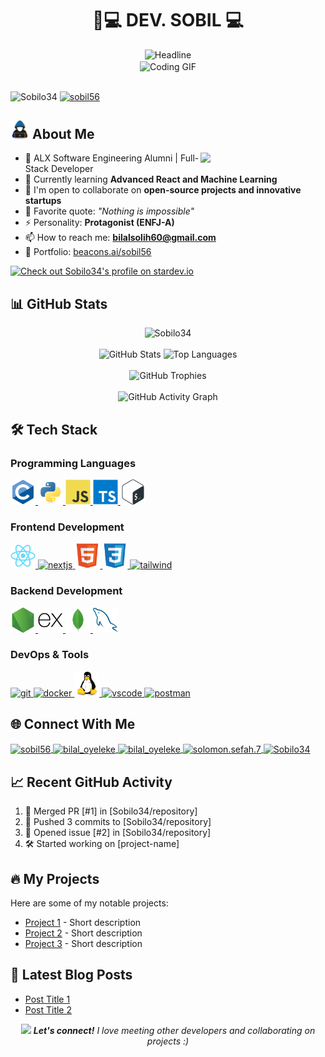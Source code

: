 <h1 align="center">👨💻 DEV. SOBIL 💻</h1>

<div align="center">
  <img src="https://readme-typing-svg.herokuapp.com?color=0000FF&size=32&center=true&vCenter=true&width=600&height=50&lines=Hello,+I'm+Sobil+%F0%9F%91%8B;Full-Stack+Developer;Software+Engineer;Agile+Technology+Enthusiast;Freelancer;AI+Researcher;" alt="Headline" />
</div>

<div align="center">
   <img align="center" src="https://media.giphy.com/media/ZVik7pBtu9dNS/giphy.gif" alt="Coding GIF" />
</div>

<br>

<p align="left"> 
  <img src="https://komarev.com/ghpvc/?username=Sobilo34&label=Profile%20views&color=0e75b6&style=flat" alt="Sobilo34" /> 
  <a href="https://twitter.com/sobil56" target="blank">
    <img src="https://img.shields.io/twitter/follow/sobil56?logo=twitter&style=flat" alt="sobil56" />
  </a>
</p>

## <img src="https://github.com/0xAbdulKhalid/0xAbdulKhalid/raw/main/assets/mdImages/about_me.gif" width="30px"> **About Me**

<div align="right">
  <img align="right" src="https://media.giphy.com/media/kPslaI0bx9mu3bm5no/giphy.gif" width="200px"/>
</div>

- 🔭 ALX Software Engineering Alumni | Full-Stack Developer
- 🌱 Currently learning **Advanced React and Machine Learning**
- 👯 I'm open to collaborate on **open-source projects and innovative startups**
- 💬 Favorite quote: *"Nothing is impossible"*
- ⚡ Personality: **Protagonist (ENFJ-A)**
- 📫 How to reach me: **bilalsolih60@gmail.com**
- 🚀 Portfolio: [beacons.ai/sobil56](https://beacons.ai/sobil56)

<a href="https://stardev.io/developers/Sobilo34">
  <img alt="Check out Sobilo34's profile on stardev.io" src="https://stardev.io/developers/Sobilo34/badge/languages/global.svg" />
</a>

## 📊 GitHub Stats

<p align="center">
  <img src="https://github-readme-streak-stats.herokuapp.com/?user=Sobilo34&theme=algolia" alt="Sobilo34" />
  <br><br>
  <img src="https://github-readme-stats.vercel.app/api?username=Sobilo34&theme=algolia&show_icons=true&count_private=true" alt="GitHub Stats" width="48%"/>
  <img src="https://github-readme-stats.vercel.app/api/top-langs?username=Sobilo34&theme=algolia&show_icons=true&locale=en&layout=compact" alt="Top Languages" width="48%"/>
  <br><br>
  <img src="https://github-profile-trophy.vercel.app/?username=Sobilo34&theme=algolia&column=3&row=2&margin-w=15&margin-h=15&no-bg=false" alt="GitHub Trophies" />
  <br><br>
  <img src="https://github-readme-activity-graph.vercel.app/graph?username=Sobilo34&theme=high-contrast&height=250" alt="GitHub Activity Graph">
</p>

## 🛠️ Tech Stack

### Programming Languages
<p>
  <a href="https://www.cprogramming.com/" target="_blank" rel="noreferrer">
    <img src="https://raw.githubusercontent.com/devicons/devicon/master/icons/c/c-original.svg" alt="c" width="40" height="40"/>
  </a>
  <a href="https://www.python.org" target="_blank" rel="noreferrer">
    <img src="https://raw.githubusercontent.com/devicons/devicon/master/icons/python/python-original.svg" alt="python" width="40" height="40"/>
  </a>
  <a href="https://developer.mozilla.org/en-US/docs/Web/JavaScript" target="_blank" rel="noreferrer">
    <img src="https://raw.githubusercontent.com/devicons/devicon/master/icons/javascript/javascript-original.svg" alt="javascript" width="40" height="40"/>
  </a>
  <a href="https://www.typescriptlang.org/" target="_blank" rel="noreferrer">
    <img src="https://raw.githubusercontent.com/devicons/devicon/master/icons/typescript/typescript-original.svg" alt="typescript" width="40" height="40"/>
  </a>
  <a href="https://en.wikipedia.org/wiki/Bash_(Unix_shell)" target="_blank" rel="noreferrer">
    <img src="https://raw.githubusercontent.com/devicons/devicon/master/icons/bash/bash-original.svg" alt="bash" width="40" height="40"/>
  </a>
</p>

### Frontend Development
<p>
  <a href="https://reactjs.org/" target="_blank" rel="noreferrer">
    <img src="https://raw.githubusercontent.com/devicons/devicon/master/icons/react/react-original.svg" alt="react" width="40" height="40"/>
  </a>
  <a href="https://nextjs.org/" target="_blank" rel="noreferrer">
    <img src="https://cdn.worldvectorlogo.com/logos/nextjs-2.svg" alt="nextjs" width="40" height="40"/>
  </a>
  <a href="https://www.w3.org/html/" target="_blank" rel="noreferrer">
    <img src="https://raw.githubusercontent.com/devicons/devicon/master/icons/html5/html5-original.svg" alt="html5" width="40" height="40"/>
  </a>
  <a href="https://www.w3schools.com/css/" target="_blank" rel="noreferrer">
    <img src="https://raw.githubusercontent.com/devicons/devicon/master/icons/css3/css3-original.svg" alt="css3" width="40" height="40"/>
  </a>
  <a href="https://tailwindcss.com/" target="_blank" rel="noreferrer">
    <img src="https://www.vectorlogo.zone/logos/tailwindcss/tailwindcss-icon.svg" alt="tailwind" width="40" height="40"/>
  </a>
</p>

### Backend Development
<p>
  <a href="https://nodejs.org" target="_blank" rel="noreferrer">
    <img src="https://raw.githubusercontent.com/devicons/devicon/master/icons/nodejs/nodejs-original.svg" alt="nodejs" width="40" height="40"/>
  </a>
  <a href="https://expressjs.com" target="_blank" rel="noreferrer">
    <img src="https://raw.githubusercontent.com/devicons/devicon/master/icons/express/express-original.svg" alt="express" width="40" height="40"/>
  </a>
  <a href="https://www.mongodb.com/" target="_blank" rel="noreferrer">
    <img src="https://raw.githubusercontent.com/devicons/devicon/master/icons/mongodb/mongodb-original.svg" alt="mongodb" width="40" height="40"/>
  </a>
  <a href="https://www.mysql.com/" target="_blank" rel="noreferrer">
    <img src="https://raw.githubusercontent.com/devicons/devicon/master/icons/mysql/mysql-original.svg" alt="mysql" width="40" height="40"/>
  </a>
</p>

### DevOps & Tools
<p>
  <a href="https://git-scm.com/" target="_blank" rel="noreferrer">
    <img src="https://www.vectorlogo.zone/logos/git-scm/git-scm-icon.svg" alt="git" width="40" height="40"/>
  </a>
  <a href="https://www.docker.com/" target="_blank" rel="noreferrer">
    <img src="https://www.vectorlogo.zone/logos/docker/docker-icon.svg" alt="docker" width="40" height="40"/>
  </a>
  <a href="https://www.linux.org/" target="_blank" rel="noreferrer">
    <img src="https://raw.githubusercontent.com/devicons/devicon/master/icons/linux/linux-original.svg" alt="linux" width="40" height="40"/>
  </a>
  <a href="https://code.visualstudio.com/" target="_blank" rel="noreferrer">
    <img src="https://www.vectorlogo.zone/logos/visualstudio_code/visualstudio_code-icon.svg" alt="vscode" width="40" height="40"/>
  </a>
  <a href="https://postman.com" target="_blank" rel="noreferrer">
    <img src="https://www.vectorlogo.zone/logos/getpostman/getpostman-icon.svg" alt="postman" width="40" height="40"/>
  </a>
</p>

## 🌐 Connect With Me
<p align="left">
  <a href="https://twitter.com/sobil56" target="blank">
    <img align="center" src="https://raw.githubusercontent.com/rahuldkjain/github-profile-readme-generator/master/src/images/icons/Social/twitter.svg" alt="sobil56" height="30" width="40" />
  </a>
  <a href="https://www.linkedin.com/in/bilal-oyeleke-98202825b" target="blank">
    <img align="center" src="https://raw.githubusercontent.com/rahuldkjain/github-profile-readme-generator/master/src/images/icons/Social/linked-in-alt.svg" alt="bilal_oyeleke" height="30" width="40" />
  </a>
  <a href="https://www.instagram.com/bilaloyeleke/" target="_blank">
    <img align="center" src="https://raw.githubusercontent.com/rahuldkjain/github-profile-readme-generator/master/src/images/icons/Social/instagram.svg" alt="bilal_oyeleke" height="30" width="40" />
  </a>
  <a href="https://m.facebook.com/bilaloyeleke" target="blank">
    <img align="center" src="https://raw.githubusercontent.com/rahuldkjain/github-profile-readme-generator/master/src/images/icons/Social/facebook.svg" alt="solomon.sefah.7" height="30" width="40" />
  </a>
  <a href="https://github.com/Sobilo34" target="blank">
    <img align="center" src="https://raw.githubusercontent.com/rahuldkjain/github-profile-readme-generator/master/src/images/icons/Social/github.svg" alt="Sobilo34" height="30" width="40" />
  </a>
</p>

## 📈 Recent GitHub Activity

<!--START_SECTION:activity-->
1. 🎉 Merged PR [#1] in [Sobilo34/repository] 
2. 🚀 Pushed 3 commits to [Sobilo34/repository]
3. 🔨 Opened issue [#2] in [Sobilo34/repository]
4. 🛠️ Started working on [project-name]
<!--END_SECTION:activity-->

## 🔥 My Projects

Here are some of my notable projects:

- [Project 1](https://github.com/Sobilo34/project1) - Short description
- [Project 2](https://github.com/Sobilo34/project2) - Short description
- [Project 3](https://github.com/Sobilo34/project3) - Short description

## 📝 Latest Blog Posts

<!-- BLOG-POST-LIST:START -->
- [Post Title 1](https://yourblog.com/post1)
- [Post Title 2](https://yourblog.com/post2)
<!-- BLOG-POST-LIST:END -->

<p align="center">
  <img src="https://media.giphy.com/media/LnQjpWaON8nhr21vNW/giphy.gif" width="60"> 
  <em><b>Let's connect!</b> I love meeting other developers and collaborating on projects :)</em>
</p>
